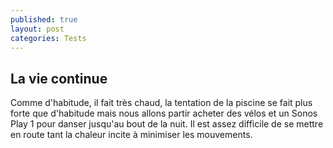```yaml
---
published: true
layout: post
categories: Tests
---
```


## La vie continue

Comme d'habitude, il fait très chaud, la tentation de la piscine se fait plus forte que d'habitude mais nous allons partir acheter des vélos et un Sonos Play 1 pour danser jusqu'au bout de la nuit. Il est assez difficile de se mettre en route tant la chaleur incite à minimiser les mouvements.